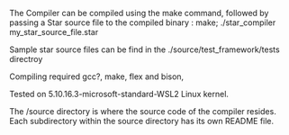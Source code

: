 The Compiler can be compiled using the make command, followed
by passing a Star source file to the compiled binary : 
make;
./star_compiler my_star_source_file.star 

Sample star source files can be find in the ./source/test_framework/tests directroy

Compiling required gcc?, make, flex and bison, 

Tested on 5.10.16.3-microsoft-standard-WSL2 Linux kernel.

The /source directory is where the source code of the compiler resides.
Each subdirectory within the source directory has its own README file.

